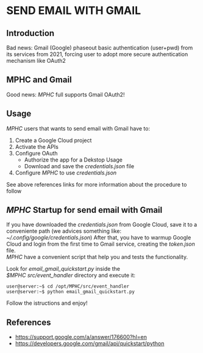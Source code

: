 # SEND EMAIL WITH GMAIL

## Introduction
Bad news: Gmail (Google) phaseout basic authentication (user+pwd) from its services from 2021, forcing user to adopt more secure authentication mechanism like OAuth2

## MPHC and Gmail
Good news: *MPHC* full supports Gmail OAuth2!

## Usage
*MPHC* users that wants to send email with Gmail have to:
1) Create a Google Cloud project
2) Activate the APIs
3) Configure OAuth
	- Authorize the app for a Dekstop Usage
	- Download and save the *credentials.json* file
4) Configure *MPHC* to use *credentials.json*

See above references links for more information about the procedure to follow

## *MPHC* Startup for send email with Gmail

If you have downloaded the *credentials.json* from Google Cloud, save it to a conveniente path (we advices something like: *~/.config/google/credentials.json*)
After that, you have to warmup Google Cloud and login from the first time to Gmail service, creating the *token.json* file.  
*MPHC* have a convenient script that help you and tests the functionality.  

Look for *email_gmail_quickstart.py* inside the   
*$MPHC* *src/event_handler* directory and execute it:

```
user@server:~$ cd /opt/MPHC/src/event_handler
user@server:~$ python email_gmail_quickstart.py
```
Follow the istructions and enjoy!

## References
- https://support.google.com/a/answer/176600?hl=en
- https://developers.google.com/gmail/api/quickstart/python
